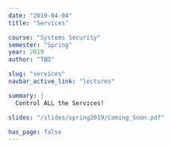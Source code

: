 ```yaml
---
date: "2019-04-04"
title: "Services"

course: "Systems Security"
semester: "Spring"
year: 2019
author: "TBD"

slug: "services"
navbar_active_link: "lectures"

summary: |
  Control ALL the Services!

slides: "/slides/spring2019/Coming_Soon.pdf"

has_page: false
---
```

